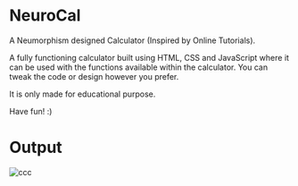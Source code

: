 # NeuroCal
A Neumorphism designed Calculator (Inspired by Online Tutorials).

A fully functioning calculator built using HTML, CSS and JavaScript where it can be used with the functions available within the calculator.
You can tweak the code or design however you prefer.

It is only made for educational purpose.

Have fun! :)

# Output

![ccc](https://github.com/adot20/NeuroCal/assets/132744487/1e9156a3-549c-41eb-93a6-09aec6d6529e)


